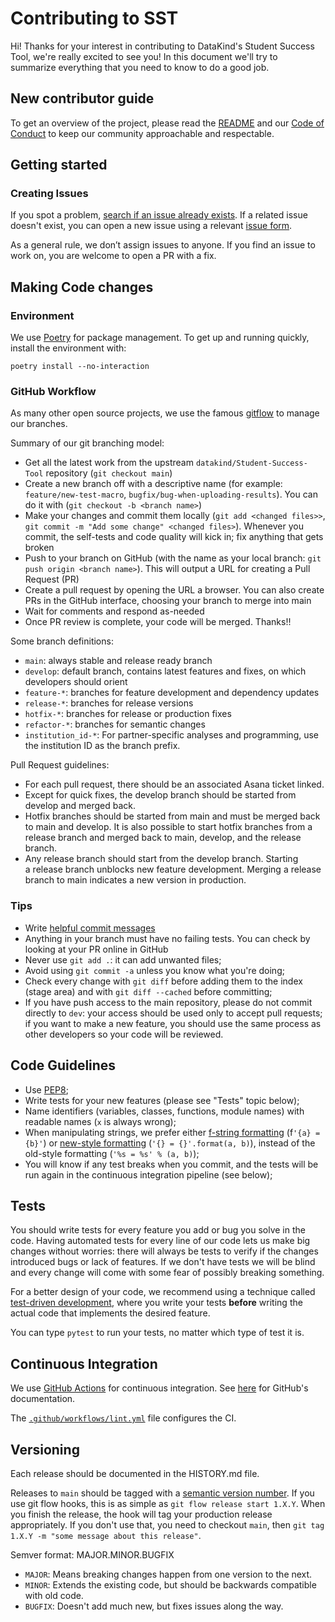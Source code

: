 # Contributing to SST

Hi! Thanks for your interest in contributing to DataKind's Student Success Tool, we're really excited to see you! In this document we'll try to summarize everything that you need to know to do a good job.

## New contributor guide

To get an overview of the project, please read the [README](README.md) and our [Code of Conduct](./CODE_OF_CONDUCT.md) to keep our community approachable and respectable.


## Getting started
### Creating Issues

If you spot a problem, [search if an issue already exists](https://github.com/datakind/sst-app-api/issues). If a related issue doesn't exist,
you can open a new issue using a relevant [issue form](https://github.com/datakind/sst-app-api/issues/new).

As a general rule, we don’t assign issues to anyone. If you find an issue to work on, you are welcome to open a PR with a fix.

## Making Code changes

### Environment
We use [Poetry](https://github.com/python-poetry/poetry/tree/master) for package management. To get up and running quickly, install the environment with:
```
poetry install --no-interaction
```

### GitHub Workflow

As many other open source projects, we use the famous [gitflow](https://nvie.com/posts/a-successful-git-branching-model/) to manage our branches.

Summary of our git branching model:
- Get all the latest work from the upstream `datakind/Student-Success-Tool` repository
  (`git checkout main`)
- Create a new branch off with a descriptive name (for example:
  `feature/new-test-macro`, `bugfix/bug-when-uploading-results`). You can
  do it with (`git checkout -b <branch name>`)
- Make your changes and commit them locally  (`git add <changed files>>`,
  `git commit -m "Add some change" <changed files>`). Whenever you commit, the self-tests
  and code quality will kick in; fix anything that gets broken
- Push to your branch on GitHub (with the name as your local branch:
  `git push origin <branch name>`). This will output a URL for creating a Pull Request (PR)
- Create a pull request by opening the URL a browser. You can also create PRs in the GitHub
  interface, choosing your branch to merge into main
- Wait for comments and respond as-needed
- Once PR review is complete, your code will be merged. Thanks!!

Some branch definitions:
- `main`: always stable and release ready branch
- `develop`: default branch, contains latest features and fixes, on which developers should orient
- `feature-*`: branches for feature development and dependency updates
- `release-*`: branches for release versions
- `hotfix-*`: branches for release or production fixes
- `refactor-*`: branches for semantic changes
- `institution_id-*`: For partner-specific analyses and programming, use the institution ID as the branch prefix.

Pull Request guidelines:
- For each pull request, there should be an associated Asana ticket linked.
- Except for quick fixes, the develop branch should be started from develop and merged back.
- Hotfix branches should be started from main and must be merged back to main and develop. It is also possible to start hotfix branches from a release branch and merged back to main, develop, and the release branch.
- Any release branch should start from the develop branch. Starting a release branch unblocks new feature development. Merging a release branch to main indicates a new version in production.


### Tips

- Write [helpful commit messages](https://robots.thoughtbot.com/5-useful-tips-for-a-better-commit-message)
- Anything in your branch must have no failing tests. You can check by looking at your PR
  online in GitHub
- Never use `git add .`: it can add unwanted files;
- Avoid using `git commit -a` unless you know what you're doing;
- Check every change with `git diff` before adding them to the index (stage
  area) and with `git diff --cached` before committing;
- If you have push access to the main repository, please do not commit directly
  to `dev`: your access should be used only to accept pull requests; if you
  want to make a new feature, you should use the same process as other
  developers so your code will be reviewed.


## Code Guidelines

- Use [PEP8](https://www.python.org/dev/peps/pep-0008/);
- Write tests for your new features (please see "Tests" topic below);
- Name identifiers (variables, classes, functions, module names) with readable
  names (`x` is always wrong);
- When manipulating strings, we prefer either [f-string
  formatting](https://docs.python.org/3/tutorial/inputoutput.html#formatted-string-literals)
  (f`'{a} = {b}'`) or [new-style
  formatting](https://docs.python.org/library/string.html#format-string-syntax)
  (`'{} = {}'.format(a, b)`), instead of the old-style formatting (`'%s = %s' % (a, b)`);
- You will know if any test breaks when you commit, and the tests will be run
  again in the continuous integration pipeline (see below);


## Tests

You should write tests for every feature you add or bug you solve in the code.
Having automated tests for every line of our code lets us make big changes
without worries: there will always be tests to verify if the changes introduced
bugs or lack of features. If we don't have tests we will be blind and every
change will come with some fear of possibly breaking something.

For a better design of your code, we recommend using a technique called
[test-driven development](https://en.wikipedia.org/wiki/Test-driven_development),
where you write your tests **before** writing the actual code that implements
the desired feature.

You can type `pytest` to run your tests, no matter which type of test it is.


## Continuous Integration

We use [GitHub Actions](https://github.com/datakind/sst-app-api/actions)
for continuous integration.
See [here](https://docs.github.com/en/actions) for GitHub's documentation.

The [`.github/workflows/lint.yml`](.github/workflows/ci.yml) file configures the CI.


## Versioning

Each release should be documented in the HISTORY.md file.

Releases to `main` should be tagged with a [semantic version number](https://semver.org/). If you use git flow hooks, this is as simple as `git flow release start 1.X.Y`.  When you finish the release, the hook will tag your production release appropriately.  If you don't use that, you need to checkout `main`, then `git tag 1.X.Y -m "some message about this release"`.

Semver format:
MAJOR.MINOR.BUGFIX

* `MAJOR`: Means breaking changes happen from one version to the next.
* `MINOR`: Extends the existing code, but should be backwards compatible with old code.
* `BUGFIX`: Doesn't add much new, but fixes issues along the way.

